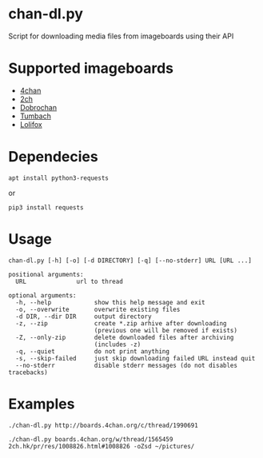 # chan-dl.py

Script for downloading media files from imageboards using their API

# Supported imageboards

* [4chan](http://4chan.org)
* [2ch](https://2ch.hk)
* [Dobrochan](http://dobrochan.org)
* [Tumbach](https://tumba.ch)
* [Lolifox](https://lolifox.org)

# Dependecies

`apt install python3-requests`

or

`pip3 install requests`

# Usage

	chan-dl.py [-h] [-o] [-d DIRECTORY] [-q] [--no-stderr] URL [URL ...]

	positional arguments:
	  URL              url to thread

	optional arguments:
	  -h, --help            show this help message and exit
	  -o, --overwrite       overwrite existing files
	  -d DIR, --dir DIR     output directory
	  -z, --zip             create *.zip arhive after downloading
	                        (previous one will be removed if exists)
	  -Z, --only-zip        delete downloaded files after archiving
	                        (includes -z)
	  -q, --quiet           do not print anything
	  -s, --skip-failed     just skip downloading failed URL instead quit
	  --no-stderr           disable stderr messages (do not disables tracebacks)

# Examples

	./chan-dl.py http://boards.4chan.org/c/thread/1990691

	./chan-dl.py boards.4chan.org/w/thread/1565459 2ch.hk/pr/res/1008826.html#1008826 -oZsd ~/pictures/
